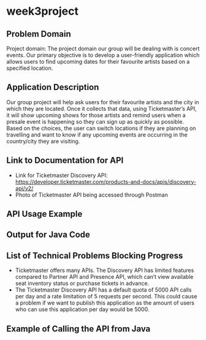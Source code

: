 # week3project

## Problem Domain
Project domain: The project domain our group will be dealing with is concert events. Our primary objective is to develop a user-friendly application which allows users to find upcoming dates for their favourite artists based on a specified location.

## Application Description
Our group project will help ask users for their favourite artists and the city in which they are located. Once it collects that data, using Ticketmaster’s API, it will show upcoming shows for those artists and remind users when a presale event is happening so they can sign up as quickly as possible. Based on the choices, the user can switch locations if they are planning on travelling and want to know if any upcoming events are occurring in the country/city they are visiting.

## Link to Documentation for API
* Link for Ticketmaster Discovery API: https://developer.ticketmaster.com/products-and-docs/apis/discovery-api/v2/
* Photo of Ticketmaster API being accessed through Postman

## API Usage Example

## Output for Java Code

## List of Technical Problems Blocking Progress
* Ticketmaster offers many APIs. The Discovery API has limited features compared to Partner API and Presence API, which can’t view available seat inventory status or purchase tickets in advance.
* The Ticketmaster Discovery API has a default quota of 5000 API calls per day and a rate limitation of 5 requests per second. This could cause a problem if we want to publish this application as the amount of users who can use this application per day would be 5000.

## Example of Calling the API from Java




